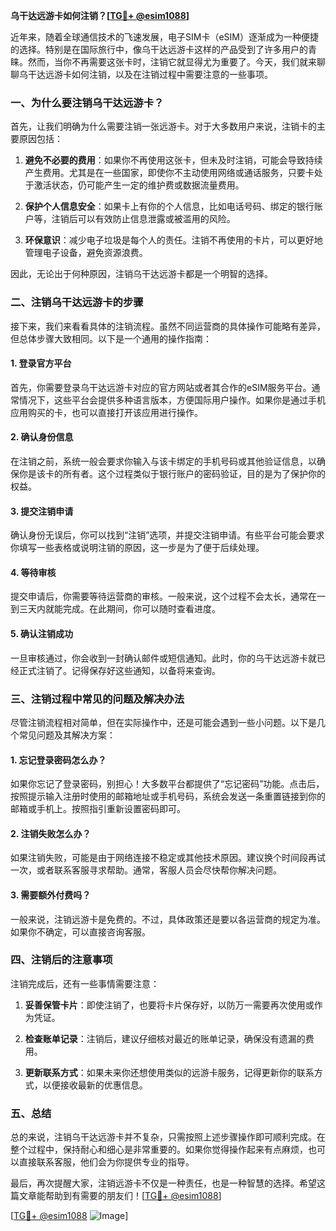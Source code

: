 **乌干达远游卡如何注销？[[TG💪+ @esim1088](https://t.me/s/esim1088)]**

近年来，随着全球通信技术的飞速发展，电子SIM卡（eSIM）逐渐成为一种便捷的选择。特别是在国际旅行中，像乌干达远游卡这样的产品受到了许多用户的青睐。然而，当你不再需要这张卡时，注销它就显得尤为重要了。今天，我们就来聊聊乌干达远游卡如何注销，以及在注销过程中需要注意的一些事项。

### 一、为什么要注销乌干达远游卡？

首先，让我们明确为什么需要注销一张远游卡。对于大多数用户来说，注销卡的主要原因包括：

1. **避免不必要的费用**：如果你不再使用这张卡，但未及时注销，可能会导致持续产生费用。尤其是在一些国家，即使你不主动使用网络或通话服务，只要卡处于激活状态，仍可能产生一定的维护费或数据流量费用。
   
2. **保护个人信息安全**：如果卡上有你的个人信息，比如电话号码、绑定的银行账户等，注销后可以有效防止信息泄露或被滥用的风险。

3. **环保意识**：减少电子垃圾是每个人的责任。注销不再使用的卡片，可以更好地管理电子设备，避免资源浪费。

因此，无论出于何种原因，注销乌干达远游卡都是一个明智的选择。

### 二、注销乌干达远游卡的步骤

接下来，我们来看看具体的注销流程。虽然不同运营商的具体操作可能略有差异，但总体步骤大致相同。以下是一个通用的操作指南：

#### 1. 登录官方平台

首先，你需要登录乌干达远游卡对应的官方网站或者其合作的eSIM服务平台。通常情况下，这些平台会提供多种语言版本，方便国际用户操作。如果你是通过手机应用购买的卡，也可以直接打开该应用进行操作。

#### 2. 确认身份信息

在注销之前，系统一般会要求你输入与该卡绑定的手机号码或其他验证信息，以确保你是该卡的所有者。这个过程类似于银行账户的密码验证，目的是为了保护你的权益。

#### 3. 提交注销申请

确认身份无误后，你可以找到“注销”选项，并提交注销申请。有些平台可能会要求你填写一些表格或说明注销的原因，这一步是为了便于后续处理。

#### 4. 等待审核

提交申请后，你需要等待运营商的审核。一般来说，这个过程不会太长，通常在一到三天内就能完成。在此期间，你可以随时查看进度。

#### 5. 确认注销成功

一旦审核通过，你会收到一封确认邮件或短信通知。此时，你的乌干达远游卡就已经正式注销了。记得保存好这些通知，以备将来查询。

### 三、注销过程中常见的问题及解决办法

尽管注销流程相对简单，但在实际操作中，还是可能会遇到一些小问题。以下是几个常见问题及其解决方案：

#### 1. 忘记登录密码怎么办？

如果你忘记了登录密码，别担心！大多数平台都提供了“忘记密码”功能。点击后，按照提示输入注册时使用的邮箱地址或手机号码，系统会发送一条重置链接到你的邮箱或手机上。按照指引重新设置密码即可。

#### 2. 注销失败怎么办？

如果注销失败，可能是由于网络连接不稳定或其他技术原因。建议换个时间段再试一次，或者联系客服寻求帮助。通常，客服人员会尽快帮你解决问题。

#### 3. 需要额外付费吗？

一般来说，注销远游卡是免费的。不过，具体政策还是要以各运营商的规定为准。如果你不确定，可以直接咨询客服。

### 四、注销后的注意事项

注销完成后，还有一些事情需要注意：

1. **妥善保管卡片**：即使注销了，也要将卡片保存好，以防万一需要再次使用或作为凭证。

2. **检查账单记录**：注销后，建议仔细核对最近的账单记录，确保没有遗漏的费用。

3. **更新联系方式**：如果未来你还想使用类似的远游卡服务，记得更新你的联系方式，以便接收最新的优惠信息。

### 五、总结

总的来说，注销乌干达远游卡并不复杂，只需按照上述步骤操作即可顺利完成。在整个过程中，保持耐心和细心是非常重要的。如果你觉得操作起来有点麻烦，也可以直接联系客服，他们会为你提供专业的指导。

最后，再次提醒大家，注销远游卡不仅是一种责任，也是一种智慧的选择。希望这篇文章能帮助到有需要的朋友们！[[TG💪+ @esim1088](https://t.me/s/esim1088)]

[[TG💪+ @esim1088](https://t.me/s/esim1088) ![Image](https://i.postimg.cc/4NQfJmqS/Snipaste-2025-05-13-00-14-12.png)]